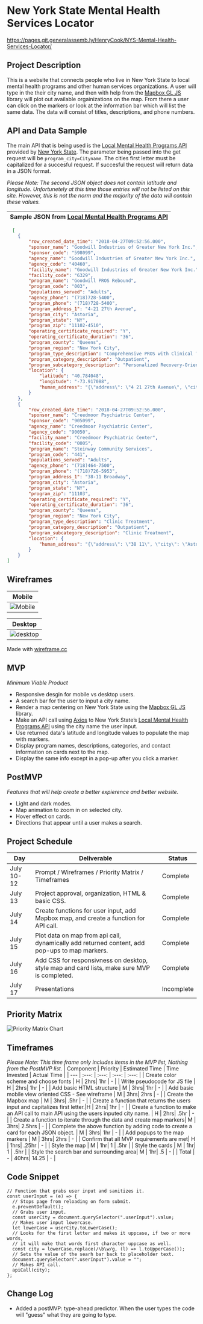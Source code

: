 # New York State Mental Health Services Locator

https://pages.git.generalassemb.ly/HenryCook/NYS-Mental-Health-Services-Locator/

## Project Description

This is a website that connects people who live in New York State to local mental health programs and other human services organizations. A user will type in the their city name, and then with help from the [Mapbox GL JS](https://www.mapbox.com/) library will plot out available orgainizations on the map. From there a user can click on the markers or look at the information bar which will list the same data. The data will consist of titles, descriptions, and phone numbers.

## API and Data Sample

The main API that is being used is the [Local Mental Health Programs API](https://data.ny.gov/Human-Services/Local-Mental-Health-Programs/6nvr-tbv8) provided by [New York State](https://data.ny.gov/). The parameter being passed into the get request will be `program_city=Cityname`. The cities first letter must be capitalized for a succesful request. If succesful the request will return data in a JSON format.

_Please Note: The second JSON object does not contain latitude and longitude. Unfortunetely at this time those entries will not be listed on this site. However, this is not the norm and the majority of the data will contain these values._

| Sample JSON from [Local Mental Health Programs API](https://data.ny.gov/Human-Services/Local-Mental-Health-Programs/6nvr-tbv8) |
| :----------------------------------------------------------------------------------------------------------------------------: |


```JSON
  [
    {
        "row_created_date_time": "2018-04-27T09:52:56.000",
        "sponsor_name": "Goodwill Industries of Greater New York Inc.",
        "sponsor_code": "598099",
        "agency_name": "Goodwill Industries of Greater New York Inc.",
        "agency_code": "40460",
        "facility_name": "Goodwill Industries of Greater New York Inc.",
        "facility_code": "6329",
        "program_name": "Goodwill PROS Rebound",
        "program_code": "003",
        "populations_served": "Adults",
        "agency_phone": "(718)728-5400",
        "program_phone": "(718)728-5400",
        "program_address_1": "4-21 27th Avenue",
        "program_city": "Astoria",
        "program_state": "NY",
        "program_zip": "11102-4510",
        "operating_certificate_required": "Y",
        "operating_certificate_duration": "36",
        "program_county": "Queens",
        "program_region": "New York City",
        "program_type_description": "Comprehensive PROS with Clinical Treatment",
        "program_category_description": "Outpatient",
        "program_subcategory_description": "Personalized Recovery-Oriented Services",
        "location": {
            "latitude": "40.784048",
            "longitude": "-73.917088",
            "human_address": "{\"address\": \"4 21 27th Avenue\", \"city\": \"Astoria\", \"state\": \"NY\", \"zip\": \"11102-4510\"}"
        }
    },
    {
        "row_created_date_time": "2018-04-27T09:52:56.000",
        "sponsor_name": "Creedmoor Psychiatric Center",
        "sponsor_code": "905099",
        "agency_name": "Creedmoor Psychiatric Center",
        "agency_code": "90050",
        "facility_name": "Creedmoor Psychiatric Center",
        "facility_code": "0005",
        "program_name": "Steinway Community Services",
        "program_code": "441",
        "populations_served": "Adults",
        "agency_phone": "(718)464-7500",
        "program_phone": "(718)726-5953",
        "program_address_1": "38-11 Broadway",
        "program_city": "Astoria",
        "program_state": "NY",
        "program_zip": "11103",
        "operating_certificate_required": "Y",
        "operating_certificate_duration": "36",
        "program_county": "Queens",
        "program_region": "New York City",
        "program_type_description": "Clinic Treatment",
        "program_category_description": "Outpatient",
        "program_subcategory_description": "Clinic Treatment",
        "location": {
            "human_address": "{\"address\": \"38 11\", \"city\": \"Astoria\", \"state\": \"NY\", \"zip\": \"11103\"}"
        }
    }
]
```

## Wireframes

|                                                                       Mobile                                                                        |
| :-------------------------------------------------------------------------------------------------------------------------------------------------: |
| ![Mobile](https://git.generalassemb.ly/HenryCook/super-project/blob/master/wire-frames/Screen%20Shot%202020-07-11%20at%203.57.52%20PM.png?raw=true) |

|                                                                       Desktop                                                                        |
| :--------------------------------------------------------------------------------------------------------------------------------------------------: |
| ![desktop](https://git.generalassemb.ly/HenryCook/super-project/blob/master/wire-frames/Screen%20Shot%202020-07-11%20at%204.05.25%20PM.png?raw=true) |

Made with [wireframe.cc](https://wireframe.cc/)

## MVP

_Minimum Viable Product_

- Responsive desgin for mobile vs desktop users.
- A search bar for the user to input a city name.
- Render a map centering on New York State using the [Mapbox GL JS](https://www.mapbox.com/) library.
- Make an API call using [Axios](https://github.com/axios/axios) to New York State’s [Local Mental Health Programs API](https://data.ny.gov/Human-Services/Local-Mental-Health-Programs/6nvr-tbv8) using the city name the user input.
- Use returned data's latitude and longitude values to populate the map with markers.
- Display program names, descriptions, categories, and contact information on cards next to the map.
- Display the same info except in a pop-up after you click a marker.

## PostMVP

_Features that will help create a better expierence and better website._

- Light and dark modes.
- Map animation to zoom in on selected city.
- Hover effect on cards.
- Directions that appear until a user makes a search.

## Project Schedule

| Day        | Deliverable                                                                                   | Status     |
| ---------- | --------------------------------------------------------------------------------------------- | ---------- |
| July 10-12 | Prompt / Wireframes / Priority Matrix / Timeframes                                            | Complete   |
| July 13    | Project approval, organization, HTML & basic CSS.                                             | Complete   |
| July 14    | Create functions for user input, add Mapbox map, and create a function for API call.          | Complete   |
| July 15    | Plot data on map from api call, dynamically add returned content, add pop-ups to map markers. | Complete   |
| July 16    | Add CSS for responsivness on desktop, style map and card lists, make sure MVP is completed.   | Complete   |
| July 17    | Presentations                                                                                 | Incomplete |

## Priority Matrix

![Priority Matrix Chart](https://git.generalassemb.ly/HenryCook/super-project/blob/master/Priority-Matrix/Untitled%20Diagram.png?raw=true)

## Timeframes

_Please Note: This time frame only includes items in the MVP list, Nothing from the PostMVP list._
| Component | Priority | Estimated Time | Time Invested | Actual Time |
| --- | :---: | :---: | :---: | :---: |
| Create color scheme and choose fonts | H | 2hrs| 1hr | - |
| Write pseudocode for JS file | H | 2hrs| 1hr | - |
| Add basic HTML structure | M | 3hrs| 1hr | - |
| Add basic mobile view oriented CSS - See wireframe | M | 3hrs| 2hrs | - |
| Create the Mapbox map | M | 3hrs| .5hr | - |
| Create a function that returns the users input and capitalizes first letter.|H | 2hrs| 1hr | - |
| Create a function to make an API call to main API using the users inputed city name. | H | 2hrs| .5hr | - |
| Create a function to iterate through the data and create map markers| M | 3hrs| 2.5hrs | - |
| Complete the above function by adding code to create a card for each JSON object. | M | 3hrs| 1hr | - |
| Add popups to the map markers | M | 3hrs| 2hrs | - |
| Confirm that all MVP requirements are met| H | 1hrs| .25hr | - |
| Style the map | M | 1hr| 1 | .5hr |
| Style the cards | M | 1hr| 1 | .5hr |
| Style the search bar and surrounding area| M | 1hr| .5 | - |
| Total | - | 40hrs| 14.25 | - |

## Code Snippet

```
// Function that grabs user input and sanitizes it.
const userInput = (e) => {
  // Stops page from reloading on form submit.
  e.preventDefault();
  // Grabs user input.
  const userCity = document.querySelector(".userInput").value;
  // Makes user input lowercase.
  let lowerCase = userCity.toLowerCase();
  // Looks for the first letter and makes it uppcase, if two or more words,
  // it will make that words first character uppcase as well.
  const city = lowerCase.replace(/\b\w/g, (l) => l.toUpperCase());
  // Sets the value of the searh bar back to placeholder text.
  document.querySelector(".userInput").value = "";
  // Makes API call.
  apiCall(city);
};

```

## Change Log

- Added a postMVP: type-ahead predictor. When the user types the code will "guess" what they are going to type.

